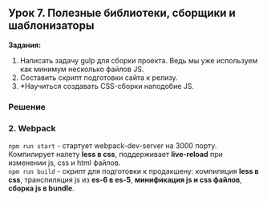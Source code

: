 ## Урок 7. Полезные библиотеки, сборщики и шаблонизаторы
**Задания:** 
1. Написать задачу gulp для сборки проекта. Ведь мы уже используем как минимум несколько файлов JS.
2. Составить скрипт подготовки сайта к релизу.
3. *Научиться создавать CSS-сборки наподобие JS.

### Решение
### 2. Webpack  
`npm run start` - стартует webpack-dev-server на 3000 порту. Компилирует налету **less в css**, поддерживает **live-reload** при изменении js, css и html файлов.  
`npm run build` - скрипт для подготовки к продакшену: компиляция **less в css**, транспиляция js из **es-6 в es-5**, **минификация js и css файлов**, **сборка js в bundle**.
